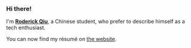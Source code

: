 ### Hi there!

I'm [**Roderick Qiu**](https://r-q.name), a Chinese student, who prefer to describe himself as a tech enthusiast.

You can now find my résumé on [the website](https://rxresu.me/roderickqiu/student-resume).
